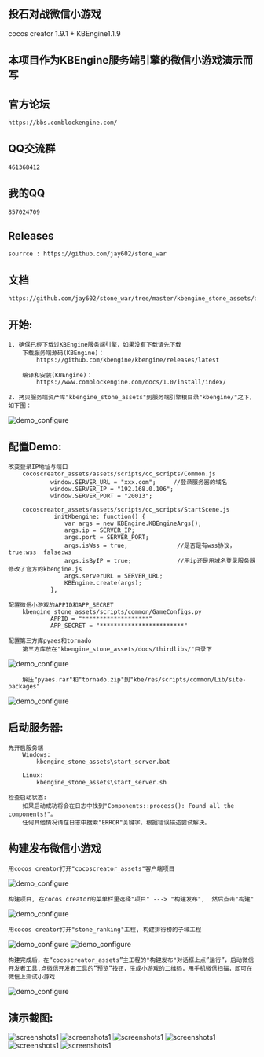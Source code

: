 ## 投石对战微信小游戏

cocos creator 1.9.1 + KBEngine1.1.9

## 本项目作为KBEngine服务端引擎的微信小游戏演示而写


## 官方论坛

	https://bbs.comblockengine.com/


## QQ交流群

	461368412 
	
## 我的QQ

	857024709

## Releases
    sourrce : https://github.com/jay602/stone_war

## 文档
    https://github.com/jay602/stone_war/tree/master/kbengine_stone_assets/docs


## 开始:
    1. 确保已经下载过KBEngine服务端引擎，如果没有下载请先下载
		下载服务端源码(KBEngine)：
			https://github.com/kbengine/kbengine/releases/latest

		编译和安装(KBEngine)：
			https://www.comblockengine.com/docs/1.0/install/index/

    2. 拷贝服务端资产库"kbengine_stone_assets"到服务端引擎根目录"kbengine/"之下，如下图：
![demo_configure](https://github.com/jay602/stone_war/blob/master/kbengine_stone_assets/docs/img/20180710153206.png)

## 配置Demo:
    改变登录IP地址与端口
        cocoscreator_assets/assets/scripts/cc_scripts/Common.js
                window.SERVER_URL = "xxx.com";     //登录服务器的域名
                window.SERVER_IP = "192.168.0.106";
                window.SERVER_PORT = "20013";

        cocoscreator_assets/assets/scripts/cc_scripts/StartScene.js
                 initKbengine: function() {
                    var args = new KBEngine.KBEngineArgs();
	                args.ip = SERVER_IP;
                    args.port = SERVER_PORT;
                    args.isWss = true;              //是否是有wss协议， true:wss  false:ws
                    args.isByIP = true;             //用ip还是用域名登录服务器   修改了官方的kbengine.js
                    args.serverURL = SERVER_URL;
	                KBEngine.create(args);
                },

    配置微信小游戏的APPID和APP_SECRET
        kbengine_stone_assets/scripts/common/GameConfigs.py
                APPID = "*******************"
                APP_SECRET = "************************"

    配置第三方库pyaes和tornado
        第三方库放在"kbengine_stone_assets/docs/thirdlibs/"目录下
![demo_configure](https://github.com/jay602/stone_war/blob/master/kbengine_stone_assets/docs/img/20180710161101.png)

        解压"pyaes.rar"和"tornado.zip"到"kbe/res/scripts/common/Lib/site-packages"
![demo_configure](https://github.com/jay602/stone_war/blob/master/kbengine_stone_assets/docs/img/20180710161458.png)

## 启动服务器:

	先开启服务端
		Windows:
			kbengine_stone_assets\start_server.bat

		Linux:
			kbengine_stone_assets\start_server.sh

	检查启动状态:
		如果启动成功将会在日志中找到"Components::process(): Found all the components!"。
		任何其他情况请在日志中搜索"ERROR"关键字，根据错误描述尝试解决。

## 构建发布微信小游戏

    用cocos creator打开"cocoscreator_assets"客户端项目
![demo_configure](https://github.com/jay602/stone_war/blob/master/kbengine_stone_assets/docs/img/20180710155655.png)

    构建项目, 在cocos creator的菜单栏里选择"项目" ---> "构建发布",  然后点击"构建"
![demo_configure](https://github.com/jay602/stone_war/blob/master/kbengine_stone_assets/docs/img/picture2.png)

    用cocos creator打开"stone_ranking"工程, 构建排行榜的子域工程
![demo_configure](https://github.com/jay602/stone_war/blob/master/kbengine_stone_assets/docs/img/20180710164004.png)
![demo_configure](https://github.com/jay602/stone_war/blob/master/kbengine_stone_assets/docs/img/20180710164030.png)

    构建完成后，在“cocoscreator_assets”主工程的"构建发布"对话框上点”运行”，启动微信开发者工具,点微信开发者工具的”预览”按钮，生成小游戏的二维码，用手机微信扫描，即可在微信上测试小游戏
![demo_configure](https://github.com/jay602/stone_war/blob/master/kbengine_stone_assets/docs/img/picture3.png)

    

## 演示截图:

![screenshots1](https://github.com/jay602/stone_war/blob/master/kbengine_stone_assets/docs/img/picture1.png)
![screenshots1](https://github.com/jay602/stone_war/blob/master/kbengine_stone_assets/docs/img/20180710094903.png)
![screenshots1](https://github.com/jay602/stone_war/blob/master/kbengine_stone_assets/docs/img/20180710094921.png)
![screenshots1](https://github.com/jay602/stone_war/blob/master/kbengine_stone_assets/docs/img/20180710094955.png)
![screenshots1](https://github.com/jay602/stone_war/blob/master/kbengine_stone_assets/docs/img/20180710095013.png)
![screenshots1](https://github.com/jay602/stone_war/blob/master/kbengine_stone_assets/docs/img/20180710095057.png)

